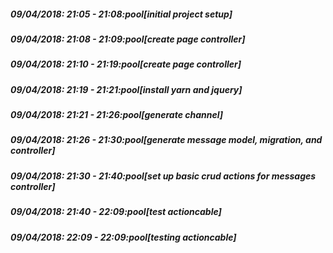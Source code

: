 
##### 09/04/2018: 21:05 - 21:08:pool[initial project setup]

##### 09/04/2018: 21:08 - 21:09:pool[create page controller]

##### 09/04/2018: 21:10 - 21:19:pool[create page controller]

##### 09/04/2018: 21:19 - 21:21:pool[install yarn and jquery]

##### 09/04/2018: 21:21 - 21:26:pool[generate channel]

##### 09/04/2018: 21:26 - 21:30:pool[generate message model, migration, and controller]

##### 09/04/2018: 21:30 - 21:40:pool[set up basic crud actions for messages controller]

##### 09/04/2018: 21:40 - 22:09:pool[test actioncable]

##### 09/04/2018: 22:09 - 22:09:pool[testing actioncable]
